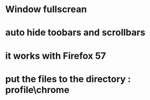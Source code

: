# Window fullscrean 

# auto hide toobars and scrollbars 
# it works with Firefox 57

# put the files to the directory : profile\chrome
